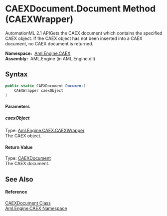 CAEXDocument.Document Method (CAEXWrapper)
==========================================
AutomationML 2.1 APIGets the CAEX document which contains the specified CAEX object. If the CAEX object has not been inserted into a CAEX document, no CAEX document is returned.

  **Namespace:**  [Aml.Engine.CAEX][1]  
  **Assembly:**  AML.Engine (in AML.Engine.dll)

Syntax
------

```csharp
public static CAEXDocument Document(
	CAEXWrapper caexObject
)
```

#### Parameters

##### *caexObject*
Type: [Aml.Engine.CAEX.CAEXWrapper][2]  
The CAEX object.

#### Return Value
Type: [CAEXDocument][3]  
The CAEX document.

See Also
--------

#### Reference
[CAEXDocument Class][3]  
[Aml.Engine.CAEX Namespace][1]  

[1]: ../README.md
[2]: ../CAEXWrapper/README.md
[3]: README.md
[4]: https://www.automationml.org
[5]: ../../icons/logoShade.png
